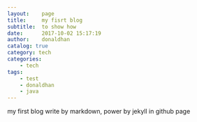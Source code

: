 ```yaml
---
layout:    page
title:     my fisrt blog
subtitle:  to show how
date:      2017-10-02 15:17:19
author:    donaldhan
catalog: true
category: tech
categories:
    - tech
tags:
    - test
    - donaldhan
    - java  
---
```


my first blog write by markdown, power by jekyll in github page  
